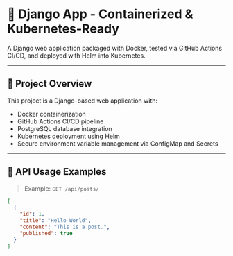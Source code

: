 # 🐍 Django App - Containerized & Kubernetes-Ready

A Django web application packaged with Docker, tested via GitHub Actions CI/CD, and deployed with Helm into Kubernetes.

---

## 📘 Project Overview

This project is a Django-based web application with:

- Docker containerization
- GitHub Actions CI/CD pipeline
- PostgreSQL database integration
- Kubernetes deployment using Helm
- Secure environment variable management via ConfigMap and Secrets

---

## 🔌 API Usage Examples

> Example: `GET /api/posts/`

```json
[
  {
    "id": 1,
    "title": "Hello World",
    "content": "This is a post.",
    "published": true
  }
]
